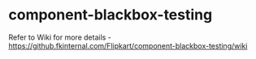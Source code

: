 # component-blackbox-testing

Refer to Wiki for more details  - https://github.fkinternal.com/Flipkart/component-blackbox-testing/wiki
